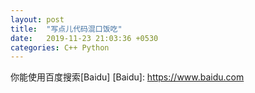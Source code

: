 ```yaml
---
layout: post
title:  "写点儿代码混口饭吃"
date:   2019-11-23 21:03:36 +0530
categories: C++ Python
---
```

你能使用百度搜索[Baidu] 
[Baidu]: https://www.baidu.com
